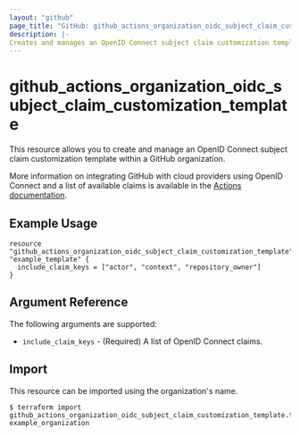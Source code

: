 ```yaml
---
layout: "github"
page_title: "GitHub: github_actions_organization_oidc_subject_claim_customization_template"
description: |-
Creates and manages an OpenID Connect subject claim customization template for an organization
---
```


# github_actions_organization_oidc_subject_claim_customization_template

This resource allows you to create and manage an OpenID Connect subject claim customization template within a GitHub 
organization.

More information on integrating GitHub with cloud providers using OpenID Connect and a list of available claims is
available in the [Actions documentation](https://docs.github.com/en/actions/deployment/security-hardening-your-deployments/about-security-hardening-with-openid-connect).

## Example Usage

```hcl
resource "github_actions_organization_oidc_subject_claim_customization_template" "example_template" {
  include_claim_keys = ["actor", "context", "repository_owner"]
}
```

## Argument Reference

The following arguments are supported:

* `include_claim_keys` - (Required) A list of OpenID Connect claims.

## Import

This resource can be imported using the organization's name.

```
$ terraform import github_actions_organization_oidc_subject_claim_customization_template.test example_organization
```